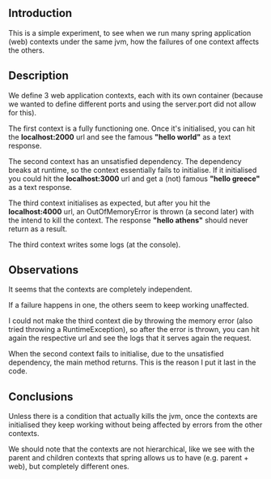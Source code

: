 ## Introduction
This is a simple experiment, to see when we run many spring
application (web) contexts under the same jvm, how the failures
of one context affects the others.

## Description
We define 3 web application contexts, each with its own
container (because we wanted to define different ports
and using the server.port did not allow for this).

The first context is a fully functioning one. Once
it's initialised, you can hit the **localhost:2000** url and see
the famous **"hello world"** as a text response.

The second context has an unsatisfied dependency. The
dependency breaks at runtime, so the context essentially
fails to initialise. If it initialised you could hit the
**localhost:3000** url and get a (not) famous **"hello greece"**
as a text response.

The third context initialises as expected, but after you hit
the **localhost:4000** url, an OutOfMemoryError is thrown (a second
later) with the intend to kill the context. The response **"hello
athens"** should never return as a result.

The third context writes some logs (at the console).

## Observations
It seems that the contexts are completely independent.

If a failure happens in one, the others seem to keep working
unaffected.

I could not make the third context die by throwing the memory error
(also tried throwing a RuntimeException), so after the error is thrown,
you can hit again the respective url and see the logs that it serves
again the request.

When the second context fails to initialise, due to the
unsatisfied dependency, the main method returns. This is the reason
I put it last in the code.

## Conclusions
Unless there is a condition that actually kills the jvm,
once the contexts are initialised they keep working
without being affected by errors from the other contexts.

We should note that the contexts are not hierarchical, like we see
with the parent and children contexts that spring allows us
to have (e.g. parent + web), but completely different ones.


